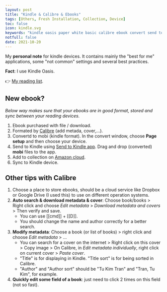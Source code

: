 ```yaml
---
layout: post
title: "Kindle & Calibre & Ebooks"
tags: [Others, Fresh Installation, Collection, Device]
toc: false
icon: kindle.svg
keywords: "kindle oasis paper white basic calibre ebook convert send to kindle amazon collection content"
notfull: false
date: 2021-10-20
---
```


My **personal note** for kindle devices. It contains mainly the "best for me" applications, some "not common" settings and several best practices.

__Fact__: I use Kindle Oasis.

👉 [My reading list](/reading/).

## New ebook?

_Below way makes sure that your ebooks are in good format, stored and sync between your reading devices._

1. Ebook purchased with file / download.
2. Formated by [Calibre](https://calibre-ebook.com/) (add metada, cover,...).
3. Convertd to mobi (kindle format). In the convert window, choose **Page setup** and then choose your device.
4. Send to Kindle using [Send to Kindle app](https://www.amazon.com/gp/sendtokindle). Drag and drop (converted) **mobi** files to the app.
5. Add to collection on [Amazon cloud](https://www.amazon.fr/hz/mycd/myx?ref=myk_mkmw_mig_FR#/home/content/pdocs/dateDsc/).
6. Sync to Kindle device.

## Other tips with Calibre

1. Choose a place to store ebooks, should be a cloud service like Dropbox or Google Drive (I used this) to use on different operation systems.
2. **Auto search & download metadata & cover**: Choose book/books > Right click and choose _Edit metadata_ > _Download metadata and covers_ > Then verify and save.
   - You can use [[cmd]] + [[D]].
   - You should change the name and author correctly for a better search.
3. **Modify metadata**: Choose a book (or list of books) > right click and choose *Edit metadata* > ...
    - You can search for a cover on the internet > Right click on this cover > Copy image > On Calibre, in _Edit metadata individually_, right click on current cover > _Paste cover_.
    - "Title" is for displaying in Kindle. "Title sort" is for being sorted in Calibre.
    - "Author" and "Author sort" should be "Tu Kim Tran" and "Tran, Tu Kim", for example.
4. **Quickly edit some field of a book**: just need to click 2 times on this field (not so fast).